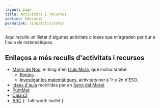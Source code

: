 ```yaml
---
layout: page
title: Activitats i recursos
section: Educació
permalink: /Edu/Activitats/
---
```


Aquí recullo un llistat d'algunes activitats o idees que m'agraden per dur a
l'aula de matemàtiques.

## Enllaços a més reculls d'activitats i recursos

- [Marro de Nou](https://lluismora.blogspot.com/), el blog d'en [Lluís
  Mora](http://twitter.com/lluismora), que inclou també:
  - [Reptes](https://lluismora.blogspot.com/p/reptes_26.html).
  - [Investigar les matemàtiques](https://lluismora.blogspot.com/p/investigar-les-matematiques.html),
activitats per a 1r o 2n d'ESO.
- [Idees d'aula](http://www.sergidelmoral.net/patchwork-curricular/)
  recollides per en [Sergi del Moral](http://www.sergidelmoral.net/).
- [PuntMat](https://puntmat.blogspot.com/)
- [Calaix2](https://calaix2.blogspot.com/)
- [ARC](http://apliense.xtec.cat/arc/)
{: .full-width-bullet }
